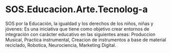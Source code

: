 # SOS.Educacion.Arte.Tecnolog-a
SOS por la Educación, la igualdad y los derechos de los niños, niñas y jóvenes: Es una iniciativa que tiene como objetivo crear entornos de integración con carácter educativo en las siguientes areas: Produccion Musical, Practica instrumental, Creacion de instrumentos a base de material reciclado, Robotica, Neurociencia, Marketing Digital.
